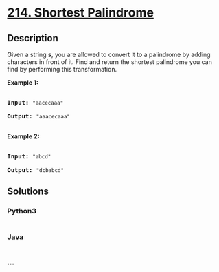 # [214. Shortest Palindrome](https://leetcode.com/problems/shortest-palindrome)

## Description
<p>Given a string <em><b>s</b></em>, you are allowed to convert it to a palindrome by adding characters in front of it. Find and return the shortest palindrome you can find by performing this transformation.</p>

<p><strong>Example 1:</strong></p>

<pre>
<strong>Input: </strong><code>&quot;aacecaaa&quot;</code>
<strong>Output:</strong> <code>&quot;aaacecaaa&quot;</code>
</pre>

<p><strong>Example 2:</strong></p>

<pre>
<strong>Input: </strong><code>&quot;abcd&quot;</code>
<strong>Output:</strong> <code>&quot;dcbabcd&quot;</code></pre>


## Solutions


### Python3

```python

```

### Java

```java

```

### ...
```

```
